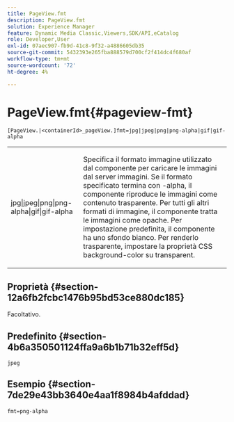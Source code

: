 ```yaml
---
title: PageView.fmt
description: PageView.fmt
solution: Experience Manager
feature: Dynamic Media Classic,Viewers,SDK/API,eCatalog
role: Developer,User
exl-id: 07aec907-fb9d-41c8-9f32-a4886605db35
source-git-commit: 5432393e265fba888579d700cf2f414dc4f680af
workflow-type: tm+mt
source-wordcount: '72'
ht-degree: 4%

---
```


# PageView.fmt{#pageview-fmt}

`[PageView.|<containerId>_pageView.]fmt=jpg|jpeg|png|png-alpha|gif|gif-alpha`

<table id="table_8629FDB399124A57B8026E46687D0BC2"> 
 <tbody> 
  <tr> 
   <td colname="col1"> <p> <span class="codeph"> jpg|jpeg|png|png-alpha|gif|gif-alpha</span> </p> </td> 
   <td colname="col2"> <p> Specifica il formato immagine utilizzato dal componente per caricare le immagini dal server immagini. Se il formato specificato termina con <span class="codeph"> -alpha</span>, il componente riproduce le immagini come contenuto trasparente. Per tutti gli altri formati di immagine, il componente tratta le immagini come opache. Per impostazione predefinita, il componente ha uno sfondo bianco. Per renderlo trasparente, impostare la proprietà CSS <span class="codeph"> background-color</span> su <span class="codeph"> transparent</span>. </p> </td> 
  </tr> 
 </tbody> 
</table>

## Proprietà {#section-12a6fb2fcbc1476b95bd53ce880dc185}

Facoltativo.

## Predefinito {#section-4b6a350501124ffa9a6b1b71b32eff5d}

`jpeg`

## Esempio {#section-7de29e43bb3640e4aa1f8984b4afddad}

`fmt=png-alpha`
